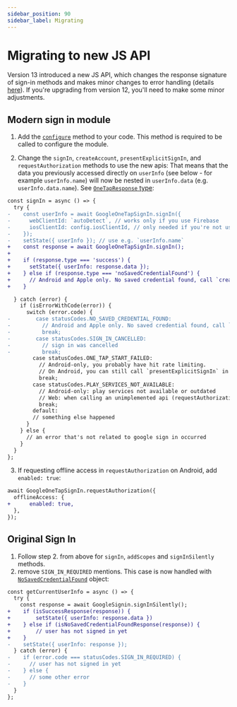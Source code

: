 ```yaml
---
sidebar_position: 90
sidebar_label: Migrating
---
```


# Migrating to new JS API

Version 13 introduced a new JS API, which changes the response signature of sign-in methods and makes minor changes to error handling (details [here](https://github.com/react-native-google-signin/google-signin/pull/1326)). If you're upgrading from version 12, you'll need to make some minor adjustments.

## Modern sign in module

1. Add the [`configure`](one-tap#configure) method to your code. This method is required to be called to configure the module.

2. Change the `signIn`, `createAccount`, `presentExplicitSignIn`, and `requestAuthorization` methods to use the new apis: That means that the data you previously accessed directly on `userInfo` (see below - for example `userInfo.name`) will now be nested in `userInfo.data` (e.g. `userInfo.data.name`). See [`OneTapResponse` type](/docs/api#onetapresponse):

```diff
const signIn = async () => {
  try {
-    const userInfo = await GoogleOneTapSignIn.signIn({
-      webClientId: `autoDetect`, // works only if you use Firebase
-      iosClientId: config.iosClientId, // only needed if you're not using Firebase
-    });
-    setState({ userInfo }); // use e.g. `userInfo.name`
+    const response = await GoogleOneTapSignIn.signIn();
+
+    if (response.type === 'success') {
+      setState({ userInfo: response.data });
+    } else if (response.type === 'noSavedCredentialFound') {
+      // Android and Apple only. No saved credential found, call `createAccount`
+    }

  } catch (error) {
    if (isErrorWithCode(error)) {
      switch (error.code) {
-        case statusCodes.NO_SAVED_CREDENTIAL_FOUND:
-          // Android and Apple only. No saved credential found, call `createAccount`
-          break;
-        case statusCodes.SIGN_IN_CANCELLED:
-          // sign in was cancelled
-          break;
        case statusCodes.ONE_TAP_START_FAILED:
          // Android-only, you probably have hit rate limiting.
          // On Android, you can still call `presentExplicitSignIn` in this case.
          break;
        case statusCodes.PLAY_SERVICES_NOT_AVAILABLE:
          // Android-only: play services not available or outdated
          // Web: when calling an unimplemented api (requestAuthorization)
          break;
        default:
        // something else happened
      }
    } else {
      // an error that's not related to google sign in occurred
    }
  }
};
```

3. If requesting offline access in `requestAuthorization` on Android, add `enabled: true`:

```diff
await GoogleOneTapSignIn.requestAuthorization({
  offlineAccess: {
+      enabled: true,
  },
});
```

## Original Sign In

1. Follow step 2. from above for `signIn`, `addScopes` and `signInSilently` methods.
2. remove `SIGN_IN_REQUIRED` mentions. This case is now handled with [`NoSavedCredentialFound`](api#nosavedcredentialfound) object:

```diff
const getCurrentUserInfo = async () => {
  try {
    const response = await GoogleSignin.signInSilently();
+    if (isSuccessResponse(response)) {
+        setState({ userInfo: response.data })
+    } else if (isNoSavedCredentialFoundResponse(response)) {
+        // user has not signed in yet
+    }
-    setState({ userInfo: response });
  } catch (error) {
-    if (error.code === statusCodes.SIGN_IN_REQUIRED) {
-      // user has not signed in yet
-    } else {
-      // some other error
-    }
  }
};
```
